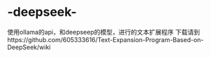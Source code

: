 # -deepseek-
使用ollama的api，和deepseep的模型，进行的文本扩展程序 下载请到https://github.com/605333616/Text-Expansion-Program-Based-on-DeepSeek/wiki

